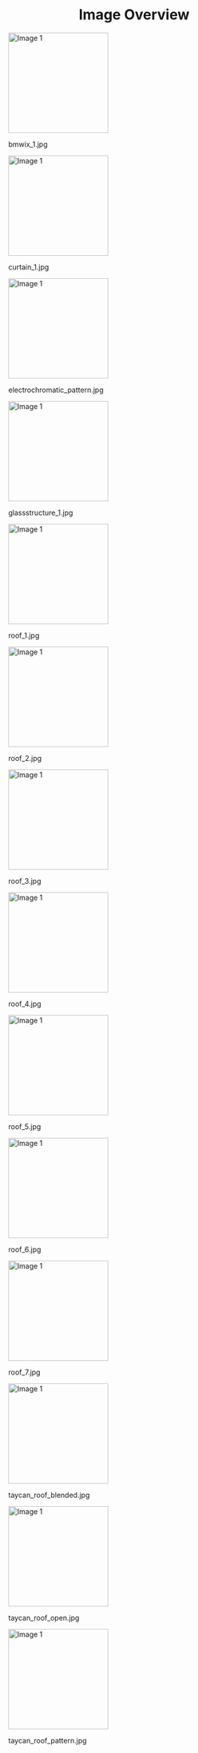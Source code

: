 <h1 style ="text-align: center;"> Image Overview </h1>
<div>
<div>
<img src="https://media.evkx.net/multimedia/technology/glassroof/bmwix_1_xst.jpg" alt="Image 1" style="width: 200px;">
<p>bmwix_1.jpg</p>
</div>
<div>
<img src="https://media.evkx.net/multimedia/technology/glassroof/curtain_1_xst.jpg" alt="Image 1" style="width: 200px;">
<p>curtain_1.jpg</p>
</div>
<div>
<img src="https://media.evkx.net/multimedia/technology/glassroof/electrochromatic_pattern_xst.jpg" alt="Image 1" style="width: 200px;">
<p>electrochromatic_pattern.jpg</p>
</div>
<div>
<img src="https://media.evkx.net/multimedia/technology/glassroof/glassstructure_1_xst.jpg" alt="Image 1" style="width: 200px;">
<p>glassstructure_1.jpg</p>
</div>
<div>
<img src="https://media.evkx.net/multimedia/technology/glassroof/roof_1_xst.jpg" alt="Image 1" style="width: 200px;">
<p>roof_1.jpg</p>
</div>
<div>
<img src="https://media.evkx.net/multimedia/technology/glassroof/roof_2_xst.jpg" alt="Image 1" style="width: 200px;">
<p>roof_2.jpg</p>
</div>
<div>
<img src="https://media.evkx.net/multimedia/technology/glassroof/roof_3_xst.jpg" alt="Image 1" style="width: 200px;">
<p>roof_3.jpg</p>
</div>
<div>
<img src="https://media.evkx.net/multimedia/technology/glassroof/roof_4_xst.jpg" alt="Image 1" style="width: 200px;">
<p>roof_4.jpg</p>
</div>
<div>
<img src="https://media.evkx.net/multimedia/technology/glassroof/roof_5_xst.jpg" alt="Image 1" style="width: 200px;">
<p>roof_5.jpg</p>
</div>
<div>
<img src="https://media.evkx.net/multimedia/technology/glassroof/roof_6_xst.jpg" alt="Image 1" style="width: 200px;">
<p>roof_6.jpg</p>
</div>
<div>
<img src="https://media.evkx.net/multimedia/technology/glassroof/roof_7_xst.jpg" alt="Image 1" style="width: 200px;">
<p>roof_7.jpg</p>
</div>
<div>
<img src="https://media.evkx.net/multimedia/technology/glassroof/taycan_roof_blended_xst.jpg" alt="Image 1" style="width: 200px;">
<p>taycan_roof_blended.jpg</p>
</div>
<div>
<img src="https://media.evkx.net/multimedia/technology/glassroof/taycan_roof_open_xst.jpg" alt="Image 1" style="width: 200px;">
<p>taycan_roof_open.jpg</p>
</div>
<div>
<img src="https://media.evkx.net/multimedia/technology/glassroof/taycan_roof_pattern_xst.jpg" alt="Image 1" style="width: 200px;">
<p>taycan_roof_pattern.jpg</p>
</div>
</div>
